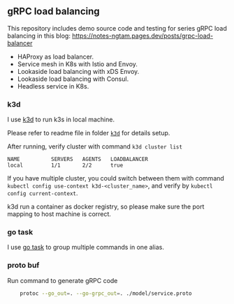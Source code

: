 ## gRPC load balancing

This repository includes demo source code and testing for series gRPC load balancing in this blog: https://notes-ngtam.pages.dev/posts/grpc-load-balancer
- HAProxy as load balancer.
- Service mesh in K8s with Istio and Envoy.
- Lookaside load balancing with xDS Envoy.
- Lookaside load balancing with Consul.
- Headless service in K8s.

### k3d

I use [k3d](https://k3d.io/stable/) to run k3s in local machine.

Please refer to readme file in folder [`k3d`](./k3d) for details setup.

After running, verify cluster with command `k3d cluster list`

```
NAME          SERVERS   AGENTS   LOADBALANCER
local         1/1       2/2      true
```
If you have multiple cluster, you could switch between them with command `kubectl config use-context k3d-<cluster_name>`, and verify by `kubectl config current-context`.

k3d run a container as docker registry, so please make sure the port mapping to host machine is correct.

### go task

I use [go task](https://taskfile.dev/#/) to group multiple commands in one alias.

### proto buf

Run command to generate gRPC code
```bash
    protoc --go_out=. --go-grpc_out=. ./model/service.proto
```
